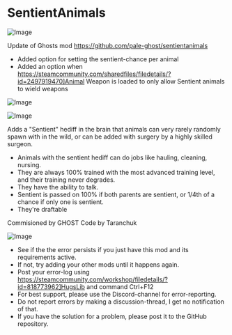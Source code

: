 # SentientAnimals

![Image](https://i.imgur.com/buuPQel.png)

Update of Ghosts mod
https://github.com/pale-ghost/sentientanimals

- Added option for setting the sentient-chance per animal
- Added an option when https://steamcommunity.com/sharedfiles/filedetails/?id=2497919470]Animal Weapon is loaded to only allow Sentient animals to wield weapons

![Image](https://i.imgur.com/pufA0kM.png)

	
![Image](https://i.imgur.com/Z4GOv8H.png)

Adds a "Sentient" hediff in the brain that animals can very rarely randomly spawn with in the wild, or can be added with surgery by a highly skilled surgeon. 



- Animals with the sentient hediff can do jobs like hauling, cleaning, nursing.
- They are always 100% trained with the most advanced training level, and their training never degrades.
- They have the ability to talk.
- Sentient is passed on 100% if both parents are sentient, or 1/4th of a chance if only one is sentient.
- They're draftable



Commisioned by GHOST
Code by Taranchuk

![Image](https://i.imgur.com/PwoNOj4.png)



-  See if the the error persists if you just have this mod and its requirements active.
-  If not, try adding your other mods until it happens again.
-  Post your error-log using https://steamcommunity.com/workshop/filedetails/?id=818773962]HugsLib and command Ctrl+F12
-  For best support, please use the Discord-channel for error-reporting.
-  Do not report errors by making a discussion-thread, I get no notification of that.
-  If you have the solution for a problem, please post it to the GitHub repository.


